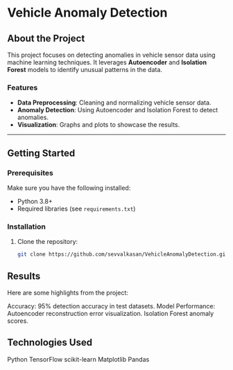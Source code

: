 # Vehicle Anomaly Detection

## About the Project
This project focuses on detecting anomalies in vehicle sensor data using machine learning techniques. It leverages **Autoencoder** and **Isolation Forest** models to identify unusual patterns in the data.

### Features
- **Data Preprocessing**: Cleaning and normalizing vehicle sensor data.
- **Anomaly Detection**: Using Autoencoder and Isolation Forest to detect anomalies.
- **Visualization**: Graphs and plots to showcase the results.

---

## Getting Started

### Prerequisites
Make sure you have the following installed:
- Python 3.8+
- Required libraries (see `requirements.txt`)

### Installation
1. Clone the repository:
   ```bash
   git clone https://github.com/sevvalkasan/VehicleAnomalyDetection.git
## Results
Here are some highlights from the project:

Accuracy: 95% detection accuracy in test datasets.
Model Performance:
Autoencoder reconstruction error visualization.
Isolation Forest anomaly scores.


## Technologies Used
Python
TensorFlow
scikit-learn
Matplotlib
Pandas
